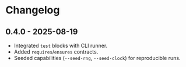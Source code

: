 # Changelog

## 0.4.0 - 2025-08-19

- Integrated `test` blocks with CLI runner.
- Added `requires`/`ensures` contracts.
- Seeded capabilities (`--seed-rng`, `--seed-clock`) for reproducible runs.

